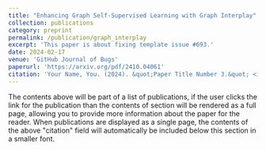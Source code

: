 ```yaml
---
title: "Enhancing Graph Self-Supervised Learning with Graph Interplay"
collection: publications
category: preprint
permalink: /publication/graph_interplay
excerpt: 'This paper is about fixing template issue #693.'
date: 2024-02-17
venue: 'GitHub Journal of Bugs'
paperurl: 'https://arxiv.org/pdf/2410.04061'
citation: 'Your Name, You. (2024). &quot;Paper Title Number 3.&quot; <i>GitHub Journal of Bugs</i>. 1(3).'
---
```


The contents above will be part of a list of publications, if the user clicks the link for the publication than the contents of section will be rendered as a full page, allowing you to provide more information about the paper for the reader. When publications are displayed as a single page, the contents of the above "citation" field will automatically be included below this section in a smaller font.
